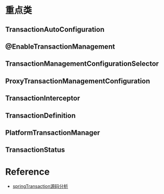 # 重点类
## TransactionAutoConfiguration
## @EnableTransactionManagement
## TransactionManagementConfigurationSelector
## ProxyTransactionManagementConfiguration
## TransactionInterceptor
## TransactionDefinition
## PlatformTransactionManager
## TransactionStatus

# Reference
- [springTransaction源码分析](https://www.cnblogs.com/chihirotan/category/988426.html)